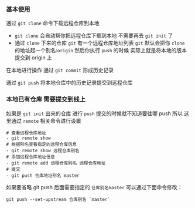 ### 基本使用

通过 `git clone` 命令下载远程仓库到本地
+ `git clone` 会自动帮你把远程仓库下载到本地 不需要再去 `git init` 了
+ 通过 `clone` 下来的仓库 `git` 有一个远程仓库地址列表 `git` 默认会把你 `clone` 的地址起一个别名:`origin` 然后你执行 `push` 的时候 实际上就是将本地的版本提交到 origin 上

在本地进行操作 通过 `git commit` 形成历史记录

通过 `git push` 将本地仓库中的历史记录提交到远程仓库

### 本地已有仓库 需要提交到线上
如果是 `git init` 出来的仓库 进行 `push` 提交的时候就不知道要往哪 push
所以 这里通过 `remote` 相关命令进行设置

```
# 查看远程仓库地址
- git remote show 
# 根据别名查看指定的远程仓库信息
- git remote show 远程仓库别名
# 添加远程仓库地址信息
- git remote add 远程仓库别名 远程仓库地址
# 提交
- git push 仓库地址别名 master
```
如果要省略 git push 后面需要指定的 `仓库别名master` 可以通过下面命令修改：

```
git push --set-upstream 仓库别名 `master`

```